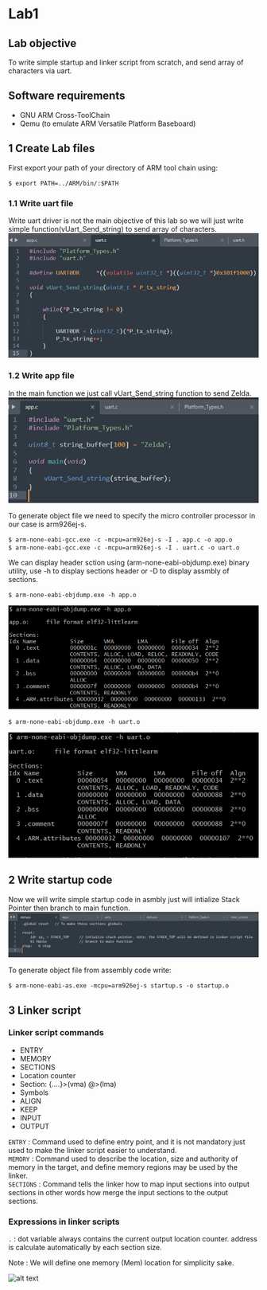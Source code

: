 # Lab1
## Lab objective
To write simple startup and linker script from scratch, and send array of characters via uart.

## Software requirements
- GNU ARM Cross-ToolChain
- Qemu (to emulate ARM Versatile Platform Baseboard)
## 1 Create Lab files
First export your path of your directory of ARM tool chain using:
```
$ export PATH=../ARM/bin/:$PATH
```
### 1.1 Write uart file
Write uart driver is not the main objective of this lab so we will just write simple function(vUart_Send_string) to send array of characters.
![alt text](https://github.com/A-Hanie/Master_Embeded_Systems/blob/main/02-Unit_3_Embedded_C/02-Lesson2/Media/uart_c.PNG?raw=true)

### 1.2 Write app file
In the main function we just call vUart_Send_string function to send Zelda.
![alt text](https://github.com/A-Hanie/Master_Embeded_Systems/blob/main/02-Unit_3_Embedded_C/02-Lesson2/Media/app_c.PNG?raw=true)

To generate object file we need to specify the micro controller processor in our case is arm926ej-s.

```
$ arm-none-eabi-gcc.exe -c -mcpu=arm926ej-s -I . app.c -o app.o
$ arm-none-eabi-gcc.exe -c -mcpu=arm926ej-s -I . uart.c -o uart.o
```
We can display header sction using (arm-none-eabi-objdump.exe) binary utility, use -h to display sections header or -D to display assmbly of sections.
```
$ arm-none-eabi-objdump.exe -h app.o
```
![alt text](https://github.com/A-Hanie/Master_Embeded_Systems/blob/main/02-Unit_3_Embedded_C/02-Lesson2/Media/app_sec_headers.PNG?raw=true)

```
$ arm-none-eabi-objdump.exe -h uart.o
```
![alt text](https://github.com/A-Hanie/Master_Embeded_Systems/blob/main/02-Unit_3_Embedded_C/02-Lesson2/Media/uart_sec_headers.PNG?raw=true)

## 2 Write startup code
Now we will write simple startup code in asmbly just will intialize Stack Pointer then branch to main function.
![alt text](https://github.com/A-Hanie/Master_Embeded_Systems/blob/main/02-Unit_3_Embedded_C/02-Lesson2/Media/startup_code.PNG?raw=true)

To generate object file from assembly code write:
```
$ arm-none-eabi-as.exe -mcpu=arm926ej-s startup.s -o startup.o
```
## 3 Linker script
### Linker script commands
- ENTRY
- MEMORY
- SECTIONS
- Location counter
- Section: {....}>(vma) @>(lma)
- Symbols
- ALIGN
- KEEP
- INPUT
- OUTPUT

```ENTRY``` : Command used to define entry point, and it is not mandatory just used to make the linker script easier to understand. <br />
```MEMORY``` : Command used to describe the location, size and authority of memory in the target, and define memory regions may be used by the linker. <br />
```SECTIONS``` : Command tells the linker how to map input sections into output sections in other words how merge the input sections to the output sections. <br />

### Expressions in linker scripts
```.``` : dot variable always contains the current output location counter. address is calculate automatically by each section size.


Note : We will define one memory (Mem) location for simplicity sake.

![alt text](https://github.com/A-Hanie/Master_Embeded_Systems/blob/main/02-Unit_3_Embedded_C/02-Lesson2/Media/linkerscript.PNG?raw=true)
